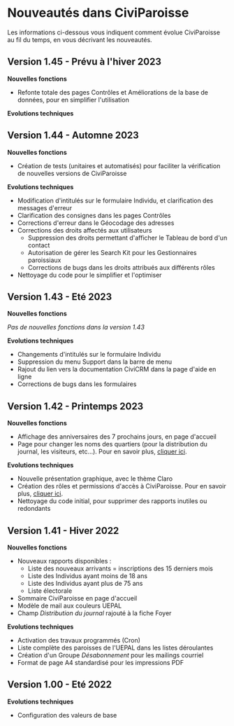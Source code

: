 # Nouveautés dans CiviParoisse

Les informations ci-dessous vous indiquent comment évolue CiviParoisse au fil du temps, en vous décrivant les nouveautés.

## Version 1.45 - Prévu à l'hiver 2023

**Nouvelles fonctions**

- Refonte totale des pages Contrôles et Améliorations de la base de données, pour en simplifier l'utilisation

**Evolutions techniques**

## Version 1.44 - Automne 2023

**Nouvelles fonctions**

- Création de tests (unitaires et automatisés) pour faciliter la vérification de nouvelles versions de CiviParoisse

**Evolutions techniques**

- Modification d'intitulés sur le formulaire Individu, et clarification des messages d'erreur
- Clarification des consignes dans les pages Contrôles
- Corrections d'erreur dans le Géocodage des adresses
- Corrections des droits affectés aux utilisateurs
  - Suppression des droits permettant d'afficher le Tableau de bord d'un contact
  - Autorisation de gérer les Search Kit pour les Gestionnaires paroissiaux
  - Corrections de bugs dans les droits attribués aux différents rôles
- Nettoyage du code pour le simplifier et l'optimiser

## Version 1.43 - Eté 2023

**Nouvelles fonctions**

*Pas de nouvelles fonctions dans la version 1.43*

**Evolutions techniques**

- Changements d'intitulés sur le formulaire Individu
- Suppression du menu Support dans la barre de menu
- Rajout du lien vers la documentation CiviCRM dans la page d'aide en ligne
- Corrections de bugs dans les formulaires

## Version 1.42 - Printemps 2023

**Nouvelles fonctions**

- Affichage des anniversaires des 7 prochains jours, en page d'accueil
- Page pour changer les noms des quartiers (pour la distribution du journal, les visiteurs, etc...). Pour en savoir plus, [cliquer ici](gestion_base_donnees.md).

**Evolutions techniques**

- Nouvelle présentation graphique, avec le thème Claro
- Création des rôles et permissions d'accès à CiviParoisse. Pour en savoir plus, [cliquer ici](gestion_base_donnees.md).
- Nettoyage du code initial, pour supprimer des rapports inutiles ou redondants

## Version 1.41 - Hiver 2022

**Nouvelles fonctions**

- Nouveaux rapports disponibles :
  - Liste des nouveaux arrivants = inscriptions des 15 derniers mois
  - Liste des Individus ayant moins de 18 ans
  - Liste des Individus ayant plus de 75 ans
  - Liste électorale
- Sommaire CiviParoisse en page d'accueil
- Modèle de mail aux couleurs UEPAL
- Champ *Distribution du journal* rajouté à la fiche Foyer

**Evolutions techniques**

- Activation des travaux programmés (Cron)
- Liste complète des paroisses de l'UEPAL dans les listes déroulantes
- Création d'un Groupe *Désabonnement* pour les mailings courriel
- Format de page A4 standardisé pour les impressions PDF

## Version 1.00 - Eté 2022

**Evolutions techniques**

- Configuration des valeurs de base
